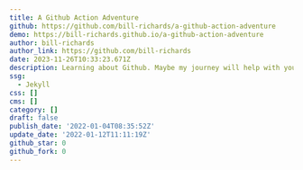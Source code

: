 ```yaml
---
title: A Github Action Adventure
github: https://github.com/bill-richards/a-github-action-adventure
demo: https://bill-richards.github.io/a-github-action-adventure
author: bill-richards
author_link: https://github.com/bill-richards
date: 2023-11-26T10:33:23.671Z
description: Learning about Github. Maybe my journey will help with yours
ssg:
  - Jekyll
css: []
cms: []
category: []
draft: false
publish_date: '2022-01-04T08:35:52Z'
update_date: '2022-01-12T11:11:19Z'
github_star: 0
github_fork: 0
---
```

